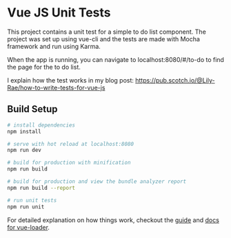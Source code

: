 # Vue JS Unit Tests

This project contains a unit test for a simple to do list component. The project was set up using vue-cli and the tests are made with Mocha framework and run using Karma.

When the app is running, you can navigate to localhost:8080/#/to-do to find the page for the to do list.

I explain how the test works in my blog post: https://pub.scotch.io/@Lily-Rae/how-to-write-tests-for-vue-js

## Build Setup

``` bash
# install dependencies
npm install

# serve with hot reload at localhost:8080
npm run dev

# build for production with minification
npm run build

# build for production and view the bundle analyzer report
npm run build --report

# run unit tests
npm run unit
```

For detailed explanation on how things work, checkout the [guide](http://vuejs-templates.github.io/webpack/) and [docs for vue-loader](http://vuejs.github.io/vue-loader).